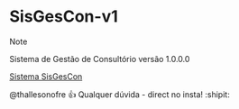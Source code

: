 # SisGesCon-v1

> [!NOTE]
> Sistema de Gestão de Consultório versão 1.0.0.0

[Sistema SisGesCon](http://thallesonofre.com.br)



@thallesonofre :+1: Qualquer dúvida - direct no insta! :shipit:
